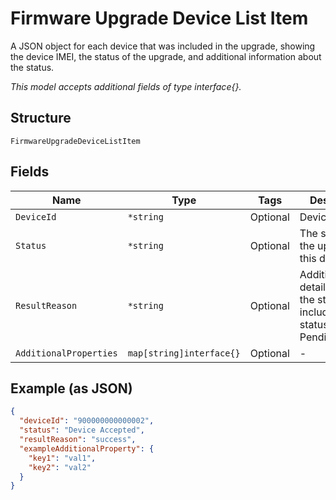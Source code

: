 
# Firmware Upgrade Device List Item

A JSON object for each device that was included in the upgrade, showing the device IMEI, the status of the upgrade, and additional information about the status.

*This model accepts additional fields of type interface{}.*

## Structure

`FirmwareUpgradeDeviceListItem`

## Fields

| Name | Type | Tags | Description |
|  --- | --- | --- | --- |
| `DeviceId` | `*string` | Optional | Device IMEI. |
| `Status` | `*string` | Optional | The status of the upgrade for this device. |
| `ResultReason` | `*string` | Optional | Additional details about the status. Not included when status='Request Pending.' |
| `AdditionalProperties` | `map[string]interface{}` | Optional | - |

## Example (as JSON)

```json
{
  "deviceId": "900000000000002",
  "status": "Device Accepted",
  "resultReason": "success",
  "exampleAdditionalProperty": {
    "key1": "val1",
    "key2": "val2"
  }
}
```

